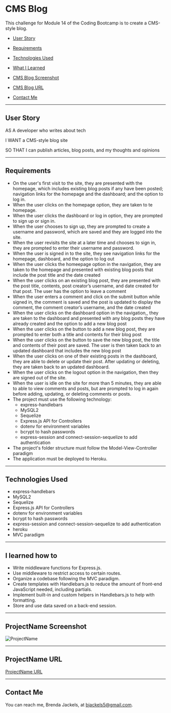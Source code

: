 # CMS Blog
This challenge for Module 14 of the Coding Bootcamp is to create a CMS-style blog.

* [User Story](#userStory)

* [Requirements](#requirements)

* [Technologies Used](#techUsed)

* [What I Learned](#whatILearned)

* [CMS Blog Screenshot](#webImage)

* [CMS Blog URL](#projectURL)

* [Contact Me](#contactMe)


---

<a id="userStory"></a>
## User Story

AS A developer who writes about tech

I WANT a CMS-style blog site

SO THAT I can publish articles, blog posts, and my thoughts and opinions

--- 

<a id="requirements"></a>
## Requirements
* On the user's first visit to the site, they are presented with the homepage, which includes existing blog posts if any have been posted; navigation links for the homepage and the dashboard; and the option to log in.
* When the user clicks on the homepage option, they are taken to te homepage.
* When the user clicks the dashboard or log in option, they are prompted to sign up or sign in.
* When the user chooses to sign up, they are prompted to create a username and password, which are saved and they are logged into the site.
* When the user revisits the site at a later time and chooses to sign in, they are prompted to enter their username and password.
* When the user is signed in to the site, they see navigation links for the homepage, dashboard, and the option to log out
* When the user clicks the homeepage option in the navigation, they are taken to the homepage and presented with existing blog posts that include the post title and the date created
* When the user clicks on an existing blog post, they are presented with the post title, contents, post creator’s username, and date created for that post. The user has the option to leave a comment
* When the user enters a comment and click on the submit button while signed in, the comment is saved and the post is updated to display the comment, the comment creator’s username, and the date created
* When the user clicks on the dashboard option in the navigation,, they are taken to the dashboard and presented with any blog posts they have already created and the option to add a new blog post
* When the user clicks on the button to add a new blog post, they are prompted to enter both a title and contents for their blog post
* When the user clicks on the button to save the new blog post, the title and contents of their post are saved. The user is then taken back to an updated dashboard that includes the new blog post
* When the user clicks on one of their existing posts in the dashboard, they are able to delete or update their post. After updating or deleting, they are taken back to an updated dashboard.
* When the user clicks on the logout option in the navigation, then they are signed out of the site.
* When the user is idle on the site for more than 5 minutes, they are able to able to view comments and posts, but are prompted to log in again before adding, updating, or deleting comments or posts.
* The project must use the following technology:
    * express-handlebars
    * MySQL2
    * Sequelize
    * Express.js API for Controllers
    * dotenv for environment variables
    * bcrypt to hash passwords
    * express-session and connect-session-sequelize to add authentication
* The project's folder structure must follow the Model-View-Controller paradigm
* The application must be deployed to Heroku.

---

<a id="techUsed"></a>
## Technologies Used

* express-handlebars
* MySQL2
* Sequelize
* Express.js API for Controllers
* dotenv for environment variables
* bcrypt to hash passwords
* express-session and connect-session-sequelize to add authentication
* heroku
* MVC paradigm

--- 

<a id="whatILearned"></a>
## I learned how to

* Write middleware functions for Express.js.
* Use middleware to restrict access to certain routes.
* Organize a codebase following the MVC paradigm.
* Create templates with Handlebars.js to reduce the amount of front-end JavaScript needed, including partials.
* Implement built-in and custom helpers in Handlebars.js to help with formatting.
* Store and use data saved on a back-end session.

---

<a id="webImage"></a>
## ProjectName Screenshot

![ProjectName](./media/project-name.png)

---

<a id="projectURL"></a>
## ProjectName URL
[ProjectName URL](https://bjackels5.github.io/ProjectName/)

---

<a id="contactMe"></a>
## Contact Me
You can reach me, Brenda Jackels, at bjackels5@gmail.com.